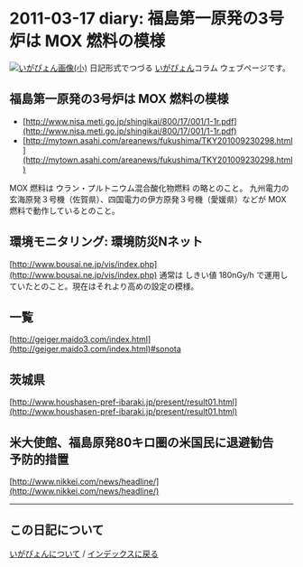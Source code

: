 2011-03-17 diary: 福島第一原発の3号炉は MOX 燃料の模様
=====================================================================================================
[![いがぴょん画像(小)](https://igapyon.github.io/diary/images/iga200306s.jpg "いがぴょん")](https://igapyon.github.io/diary/memo/memoigapyon.html) 日記形式でつづる [いがぴょん](https://igapyon.github.io/diary/memo/memoigapyon.html)コラム ウェブページです。

## 福島第一原発の3号炉は MOX 燃料の模様


*  [http://www.nisa.meti.go.jp/shingikai/800/17/001/1-1r.pdf](http://www.nisa.meti.go.jp/shingikai/800/17/001/1-1r.pdf)
*  [http://mytown.asahi.com/areanews/fukushima/TKY201009230298.html](http://mytown.asahi.com/areanews/fukushima/TKY201009230298.html)


MOX 燃料は ウラン・プルトニウム混合酸化物燃料 の略とのこと。
九州電力の玄海原発３号機（佐賀県）、四国電力の伊方原発３号機（愛媛県）などが MOX 燃料で動作しているとのこと。


## 環境モニタリング: 環境防災Nネット

[http://www.bousai.ne.jp/vis/index.php](http://www.bousai.ne.jp/vis/index.php)
通常は しきい値 180nGy/h で運用していたとのこと。現在はそれより高めの設定の模様。


## 一覧

[http://geiger.maido3.com/index.html](http://geiger.maido3.com/index.html)#sonota


## 茨城県

[http://www.houshasen-pref-ibaraki.jp/present/result01.html](http://www.houshasen-pref-ibaraki.jp/present/result01.html)


## 米大使館、福島原発80キロ圏の米国民に退避勧告　予防的措置 

[http://www.nikkei.com/news/headline/](http://www.nikkei.com/news/headline/)



----------------------------------------------------------------------------------------------------

## この日記について
[いがぴょんについて](https://igapyon.github.io/diary/memo/memoigapyon.html) / [インデックスに戻る](https://igapyon.github.io/diary/idxall.html)
